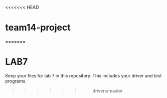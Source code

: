 <<<<<<< HEAD
# team14-project
=======
# LAB7

Keep your files for lab 7 in this repository. This includes your
driver and test programs.
>>>>>>> drivers/master
